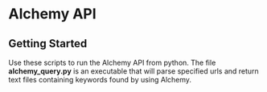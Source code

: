 # Alchemy API

<!-- [1]: https://circleci.com/gh/atipica/analytics.svg?style=svg&circle-token=b842333bd2d1af17d9d2145b4e276dfbc0dcdd91
[2]: https://circleci.com/gh/atipica/analytics -->

## Getting Started

Use these scripts to run the Alchemy API from python. The file **alchemy_query.py** is an executable that will parse specified urls and return text files containing keywords found by using Alchemy.

<!--     % ./bin/setup

It assumes you have a machine equipped with Ruby, Postgres, etc. If not, set up
your machine with [this script].

[this script]: https://github.com/thoughtbot/laptop

After setting up, you can run the application using [foreman]:

    % foreman start

If you don't have `foreman`, see [Foreman's install instructions][foreman]. It
is [purposefully excluded from the project's `Gemfile`][exclude].

[foreman]: https://github.com/ddollar/foreman
[exclude]: https://github.com/ddollar/foreman/pull/437#issuecomment-41110407

## Guidelines

Use the following guides for getting things done, programming well, and
programming in style.

* [Protocol](http://github.com/thoughtbot/guides/blob/master/protocol)
* [Best Practices](http://github.com/thoughtbot/guides/blob/master/best-practices)
* [Style](http://github.com/thoughtbot/guides/blob/master/style)

## Deploying

If you have previously run the `./bin/setup` script,
you can deploy to staging and production with:

    $ ./bin/deploy staging
    $ ./bin/deploy production
 -->
